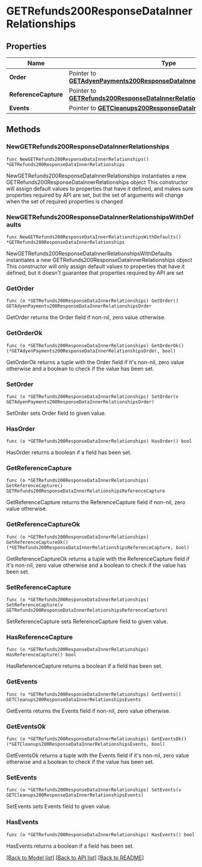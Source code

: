 # GETRefunds200ResponseDataInnerRelationships

## Properties

Name | Type | Description | Notes
------------ | ------------- | ------------- | -------------
**Order** | Pointer to [**GETAdyenPayments200ResponseDataInnerRelationshipsOrder**](GETAdyenPayments200ResponseDataInnerRelationshipsOrder.md) |  | [optional] 
**ReferenceCapture** | Pointer to [**GETRefunds200ResponseDataInnerRelationshipsReferenceCapture**](GETRefunds200ResponseDataInnerRelationshipsReferenceCapture.md) |  | [optional] 
**Events** | Pointer to [**GETCleanups200ResponseDataInnerRelationshipsEvents**](GETCleanups200ResponseDataInnerRelationshipsEvents.md) |  | [optional] 

## Methods

### NewGETRefunds200ResponseDataInnerRelationships

`func NewGETRefunds200ResponseDataInnerRelationships() *GETRefunds200ResponseDataInnerRelationships`

NewGETRefunds200ResponseDataInnerRelationships instantiates a new GETRefunds200ResponseDataInnerRelationships object
This constructor will assign default values to properties that have it defined,
and makes sure properties required by API are set, but the set of arguments
will change when the set of required properties is changed

### NewGETRefunds200ResponseDataInnerRelationshipsWithDefaults

`func NewGETRefunds200ResponseDataInnerRelationshipsWithDefaults() *GETRefunds200ResponseDataInnerRelationships`

NewGETRefunds200ResponseDataInnerRelationshipsWithDefaults instantiates a new GETRefunds200ResponseDataInnerRelationships object
This constructor will only assign default values to properties that have it defined,
but it doesn't guarantee that properties required by API are set

### GetOrder

`func (o *GETRefunds200ResponseDataInnerRelationships) GetOrder() GETAdyenPayments200ResponseDataInnerRelationshipsOrder`

GetOrder returns the Order field if non-nil, zero value otherwise.

### GetOrderOk

`func (o *GETRefunds200ResponseDataInnerRelationships) GetOrderOk() (*GETAdyenPayments200ResponseDataInnerRelationshipsOrder, bool)`

GetOrderOk returns a tuple with the Order field if it's non-nil, zero value otherwise
and a boolean to check if the value has been set.

### SetOrder

`func (o *GETRefunds200ResponseDataInnerRelationships) SetOrder(v GETAdyenPayments200ResponseDataInnerRelationshipsOrder)`

SetOrder sets Order field to given value.

### HasOrder

`func (o *GETRefunds200ResponseDataInnerRelationships) HasOrder() bool`

HasOrder returns a boolean if a field has been set.

### GetReferenceCapture

`func (o *GETRefunds200ResponseDataInnerRelationships) GetReferenceCapture() GETRefunds200ResponseDataInnerRelationshipsReferenceCapture`

GetReferenceCapture returns the ReferenceCapture field if non-nil, zero value otherwise.

### GetReferenceCaptureOk

`func (o *GETRefunds200ResponseDataInnerRelationships) GetReferenceCaptureOk() (*GETRefunds200ResponseDataInnerRelationshipsReferenceCapture, bool)`

GetReferenceCaptureOk returns a tuple with the ReferenceCapture field if it's non-nil, zero value otherwise
and a boolean to check if the value has been set.

### SetReferenceCapture

`func (o *GETRefunds200ResponseDataInnerRelationships) SetReferenceCapture(v GETRefunds200ResponseDataInnerRelationshipsReferenceCapture)`

SetReferenceCapture sets ReferenceCapture field to given value.

### HasReferenceCapture

`func (o *GETRefunds200ResponseDataInnerRelationships) HasReferenceCapture() bool`

HasReferenceCapture returns a boolean if a field has been set.

### GetEvents

`func (o *GETRefunds200ResponseDataInnerRelationships) GetEvents() GETCleanups200ResponseDataInnerRelationshipsEvents`

GetEvents returns the Events field if non-nil, zero value otherwise.

### GetEventsOk

`func (o *GETRefunds200ResponseDataInnerRelationships) GetEventsOk() (*GETCleanups200ResponseDataInnerRelationshipsEvents, bool)`

GetEventsOk returns a tuple with the Events field if it's non-nil, zero value otherwise
and a boolean to check if the value has been set.

### SetEvents

`func (o *GETRefunds200ResponseDataInnerRelationships) SetEvents(v GETCleanups200ResponseDataInnerRelationshipsEvents)`

SetEvents sets Events field to given value.

### HasEvents

`func (o *GETRefunds200ResponseDataInnerRelationships) HasEvents() bool`

HasEvents returns a boolean if a field has been set.


[[Back to Model list]](../README.md#documentation-for-models) [[Back to API list]](../README.md#documentation-for-api-endpoints) [[Back to README]](../README.md)


